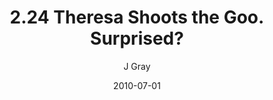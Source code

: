 ---
title: '2.24 Theresa Shoots the Goo. Surprised?'
alt: 'Mysteries of the Arcana'
date: '2010-07-01'
author: 'J Gray'
artist: 'Keira'
chapter: '2 All the Way Down'
filler: false
---